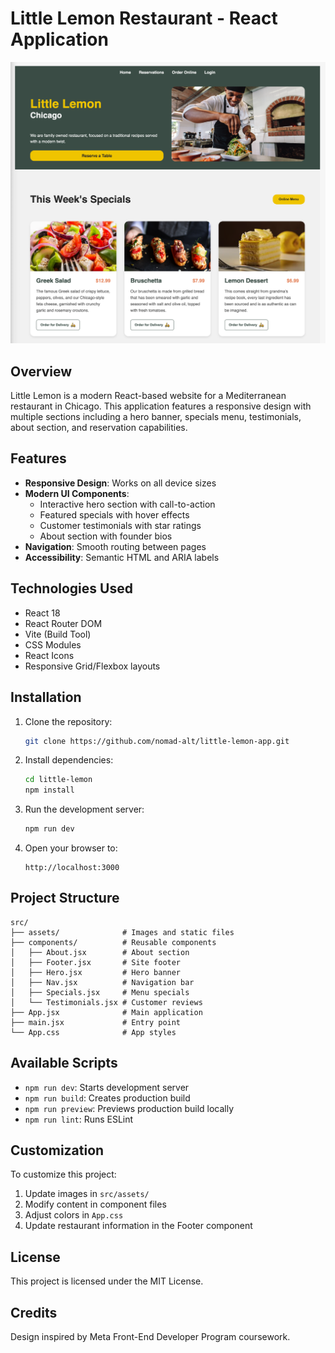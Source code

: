 # Little Lemon Restaurant - React Application

![Little Lemon Screenshot](./src/assets/screenshot.png)

## Overview

Little Lemon is a modern React-based website for a Mediterranean restaurant in Chicago. This application features a responsive design with multiple sections including a hero banner, specials menu, testimonials, about section, and reservation capabilities.

## Features

- **Responsive Design**: Works on all device sizes
- **Modern UI Components**:
  - Interactive hero section with call-to-action
  - Featured specials with hover effects
  - Customer testimonials with star ratings
  - About section with founder bios
- **Navigation**: Smooth routing between pages
- **Accessibility**: Semantic HTML and ARIA labels

## Technologies Used

- React 18
- React Router DOM
- Vite (Build Tool)
- CSS Modules
- React Icons
- Responsive Grid/Flexbox layouts

## Installation

1. Clone the repository:

   ```bash
   git clone https://github.com/nomad-alt/little-lemon-app.git
   ```

2. Install dependencies:

   ```bash
   cd little-lemon
   npm install
   ```

3. Run the development server:

   ```bash
   npm run dev
   ```

4. Open your browser to:
   ```
   http://localhost:3000
   ```

## Project Structure

```
src/
├── assets/              # Images and static files
├── components/          # Reusable components
│   ├── About.jsx        # About section
│   ├── Footer.jsx       # Site footer
│   ├── Hero.jsx         # Hero banner
│   ├── Nav.jsx          # Navigation bar
│   ├── Specials.jsx     # Menu specials
│   └── Testimonials.jsx # Customer reviews
├── App.jsx              # Main application
├── main.jsx             # Entry point
└── App.css              # App styles
```

## Available Scripts

- `npm run dev`: Starts development server
- `npm run build`: Creates production build
- `npm run preview`: Previews production build locally
- `npm run lint`: Runs ESLint

## Customization

To customize this project:

1. Update images in `src/assets/`
2. Modify content in component files
3. Adjust colors in `App.css`
4. Update restaurant information in the Footer component

## License

This project is licensed under the MIT License.

## Credits

Design inspired by Meta Front-End Developer Program coursework.
